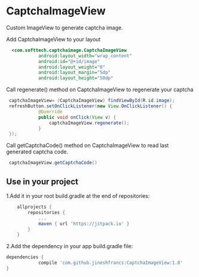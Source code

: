# CaptchaImageView

Custom ImageView to generate captcha image.


Add CaptchaImageView to your layout
```xml
  <com.softtech.captchaimage.CaptchaImageView
            android:layout_width="wrap_content"
            android:id="@+id/image"
            android:layout_weight="6"
            android:layout_margin="5dp"
            android:layout_height="50dp"
```
Call regenerate() method on CaptchaImageView to regenerate your captcha

```java
 captchaImageView= (CaptchaImageView) findViewById(R.id.image);
 refreshButton.setOnClickListener(new View.OnClickListener() {
            @Override
            public void onClick(View v) {
                captchaImageView.regenerate();
            }
 });
```

Call getCaptchaCode() method on CaptchaImageView to read last generated captcha code.

```java
 captchaImageView.getCaptchaCode()

```

Use in your project
------

1.Add it in your root build.gradle at the end of repositories:
```gradle
	allprojects {
		repositories {
			...
			maven { url 'https://jitpack.io' }
		}
	}
```

2.Add the dependency in your app build.gradle file:
```gradle
dependencies {
	        compile 'com.github.jineshfrancs:CaptchaImageView:1.0'
}
```

